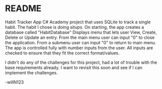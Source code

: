 # README

Habit Tracker App
C# Academy project that uses SQLite to track a single habit.
The habit I chose is doing situps.
On starting, the app creates a database called "HabitDatabase"
Displays menu that lets user View, Create, Delete or Update an entry.
From the main menu user can input "0" to close the application.
From a submenu user can input "0" to return to main menu.
The app is controlled fully with number inputs from the user.
All inputs are checked to ensure that they fit the correct format/values.

I didn't do any of the challenges for this project,
had a lot of trouble with the base requirements already.
I want to revisit this soon and see if I can implement the challenges.

-willN123
